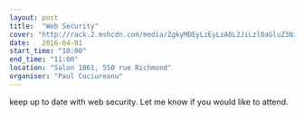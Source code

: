 ```yaml
---
layout: post
title:  "Web Security"
cover: "http://rack.2.mshcdn.com/media/ZgkyMDEyLzEyLzA0L2JiLzl0aGluZ3NidXNpLmNZbi5qcGcKcAl0aHVtYgkxMjAweDYyNyMKZQlqcGc/5d927a64/abc/9-things-businesses-need-to-know-about-web-security-e5e7ae36a9.jpg"
date:   2016-04-01
start_time: "10:00"
end_time: "11:00"
location: "Salon 1861, 550 rue Richmond"
organiser: "Paul Cuciureanu"
---
```


keep up to date with web security.
Let me know if you would like to attend.
